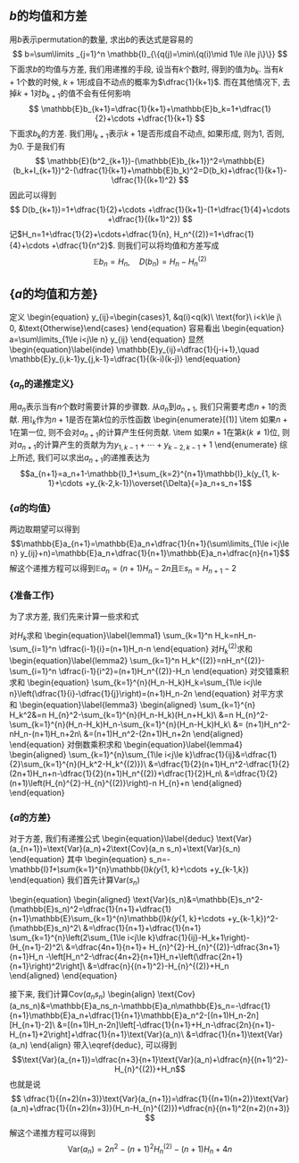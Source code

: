 ## $b$的均值和方差
用$b$表示permutation的数量, 求出$b$的表达式是容易的
$$
b=\sum\limits _{j=1}^n \mathbb{I}_{\{q(j)=\min\{q(i)\mid 1\le i\le j\}\}}
$$
下面求$b$的均值与方差, 我们用递推的手段, 设当有$k$个数时, 得到的值为$b_k$. 当有$k+1$个数的时候, $k+1$形成自不动点的概率为$\dfrac{1}{k+1}$.  而在其他情况下, 去掉$k+1$对$b_{k+1}$的值不会有任何影响
$$
\mathbb{E}b_{k+1}=\dfrac{1}{k+1}+\mathbb{E}b_k=1+\dfrac{1}{2}+\cdots +\dfrac{1}{k+1}
$$
下面求$b_k$的方差. 我们用$I_{k+1}$表示$k+1$是否形成自不动点, 如果形成, 则为$1$, 否则, 为$0$. 于是我们有
$$
\mathbb{E}(b^2_{k+1})-(\mathbb{E}b_{k+1})^2=\mathbb{E}(b_k+I_{k+1})^2-(\dfrac{1}{k+1}+\mathbb{E}b_k)^2=D(b_k)+\dfrac{1}{k+1}-\dfrac{1}{(k+1)^2}
$$
因此可以得到
$$
D(b_{k+1})=1+\dfrac{1}{2}+\cdots +\dfrac{1}{k+1}-(1+\dfrac{1}{4}+\cdots +\dfrac{1}{(k+1)^2})
$$
记$H_n=1+\dfrac{1}{2}+\cdots+\dfrac{1}{n}, H_n^{(2)}=1+\dfrac{1}{4}+\cdots +\dfrac{1}{n^2}$. 则我们可以将均值和方差写成
$$
\mathbb{E}b_n=H_n,\quad D(b_n)=H_n-H_n^{(2)}
$$
## {${a}$的均值和方差}
定义
\begin{equation}
y_{ij}=\begin{cases}1, &q(i)<q(k)\ \text{for}\ i<k\le j\\ 0, &\text{Otherwise}\end{cases}
\end{equation}
容易看出
\begin{equation}
 a=\sum\limits_{1\le i<j\le n} y_{ij} 
\end{equation}
显然
\begin{equation}\label{inde}
\mathbb{E}y_{ij}=\dfrac{1}{j-i+1},\quad \mathbb{E}y_{i,k-1}y_{j,k-1}=\dfrac{1}{(k-i)(k-j)}
\end{equation}
### {$a_n$的递推定义}
用$a_n$表示当有$n$个数时需要计算的步骤数. 从$a_n$到$a_{n+1}$, 我们只需要考虑$n+1$的贡献. 用$\mathbb{I}_k$作为$n+1$是否在第$k$位的示性函数
\begin{enumerate}[(1)]
\item 如果$n+1$在第一位, 则不会对$a_{n+1}$的计算产生任何贡献. 
\item 如果$n+1$在第$k$($k\neq 1$)位, 则对$a_{n+1}$的计算产生的贡献为为$y_{1, k-1}+\cdots +y_{k-2,k-1}+1$
\end{enumerate} 
综上所述, 我们可以求出$a_{n+1}$的递推表达为
$$a_{n+1}=a_n+1-\mathbb{I}_1+\sum_{k=2}^{n+1}\mathbb{I}_k(y_{1, k-1}+\cdots +y_{k-2,k-1})\overset{\Delta}{=}a_n+s_n+1$$
### {$a$的均值}

两边取期望可以得到
$$\mathbb{E}a_{n+1}=\mathbb{E}a_n+\dfrac{1}{n+1}(\sum\limits_{1\le i<j\le n} y_{ij}+n)=\mathbb{E}a_n+\dfrac{1}{n+1}\mathbb{E}a_n+\dfrac{n}{n+1}$$
解这个递推方程可以得到$\mathbb{E}a_n=(n+1)H_n-2n$且$\mathbb{E}s_n=H_{n+1}-2$
### {准备工作}
为了求方差, 我们先来计算一些求和式

对$H_k$求和
\begin{equation}\label{lemma1}
\sum_{k=1}^n H_k=nH_n-\sum_{i=1}^n \dfrac{i-1}{i}=(n+1)H_n-n
\end{equation}
对$H_k^{(2)}$求和
\begin{equation}\label{lemma2}
\sum_{k=1}^n H_k^{(2)}=nH_n^{(2)}-\sum_{i=1}^n \dfrac{i-1}{i^2}=(n+1)H_n^{(2)}-H_n
\end{equation}
对交错乘积求和
\begin{equation}
\sum_{k=1}^{n}(H_n-H_k)H_k=\sum_{1\le i<j\le n}\left(\dfrac{1}{i}-\dfrac{1}{j}\right)=(n+1)H_n-2n
\end{equation}
对平方求和
\begin{equation}\label{lemma3}
\begin{aligned}
\sum_{k=1}^{n} H_k^2&=n H_{n}^2-\sum_{k=1}^{n}(H_n-H_k)(H_n+H_k)\\
&=n H_{n}^2-\sum_{k=1}^{n}(H_n-H_k)H_n-\sum_{k=1}^{n}(H_n-H_k)H_k\\
&= (n+1)H_n^2-nH_n-(n+1)H_n+2n\\
&=(n+1)H_n^2-(2n+1)H_n+2n
\end{aligned}
\end{equation}
对倒数乘积求和
\begin{equation}\label{lemma4}
\begin{aligned}
\sum_{k=1}^{n}\sum_{1\le i<j\le k}\dfrac{1}{ij}&=\dfrac{1}{2}\sum_{k=1}^{n}(H_k^2-H_k^{(2)})\\
&=\dfrac{1}{2}(n+1)H_n^2-\dfrac{1}{2}(2n+1)H_n+n-\dfrac{1}{2}(n+1)H_n^{(2)}+\dfrac{1}{2}H_n\\
&=\dfrac{1}{2}(n+1)\left(H_{n}^{2}-H_{n}^{(2)}\right)-n H_{n}+n
\end{aligned}
\end{equation}
### {$a$的方差}
对于方差, 我们有递推公式
\begin{equation}\label{deduc}
\text{Var}(a_{n+1})=\text{Var}(a_n)+2\text{Cov}(a_n s_n)+\text{Var}(s_n)
\end{equation}
其中
\begin{equation}
s_n=-\mathbb{I}_1+\sum_{k=1}^{n}\mathbb{I}_k(y_{1, k}+\cdots +y_{k-1,k})
\end{equation}
我们首先计算$\text{Var}(s_n)$

\begin{equation}
\begin{aligned}
\text{Var}(s_n)&=\mathbb{E}s_n^2-(\mathbb{E}s_n)^2=\dfrac{1}{n+1}+\dfrac{1}{n+1}\mathbb{E}\sum_{k=1}^{n}\mathbb{I}_k(y_{1, k}+\cdots +y_{k-1,k})^2-(\mathbb{E}s_n)^2\\
&=\dfrac{1}{n+1}+\dfrac{1}{n+1}	\sum_{k=1}^{n}\left(2\sum_{1\le i<j\le k}\dfrac{1}{ij}-H_k+1\right)-(H_{n+1}-2)^2\\
&=\dfrac{4n+1}{n+1}+ H_{n}^{2}-H_{n}^{(2)}-\dfrac{3n+1}{n+1}H_n	-\left[H_n^2-\dfrac{4n+2}{n+1}H_n+\left(\dfrac{2n+1}{n+1}\right)^2\right]\\
&=\dfrac{n}{(n+1)^2}-H_{n}^{(2)}+H_n	
\end{aligned}
\end{equation}

接下来, 我们计算$\text{Cov}(a_ns_n)$
\begin{align}
\text{Cov}(a_ns_n)&=\mathbb{E}a_ns_n-\mathbb{E}a_n\mathbb{E}s_n=-\dfrac{1}{n+1}\mathbb{E}a_n+\dfrac{1}{n+1}\mathbb{E}a_n^2-[(n+1)H_n-2n][H_{n+1}-2]\\
&=[(n+1)H_n-2n]\left[-\dfrac{1}{n+1}+H_n-\dfrac{2n}{n+1}-H_{n+1}+2\right]+\dfrac{1}{n+1}\text{Var}(a_n)\\
&=\dfrac{1}{n+1}\text{Var}(a_n)
\end{align}
带入\eqref{deduc}, 可以得到
$$\text{Var}(a_{n+1})=\dfrac{n+3}{n+1}\text{Var}(a_n)+\dfrac{n}{(n+1)^2}-H_{n}^{(2)}+H_n$$
也就是说
$$
\dfrac{1}{(n+2)(n+3)}\text{Var}(a_{n+1})=\dfrac{1}{(n+1)(n+2)}\text{Var}(a_n)+\dfrac{1}{(n+2)(n+3)}(H_n-H_{n}^{(2)})+\dfrac{n}{(n+1)^2(n+2)(n+3)}
$$
解这个递推方程可以得到
$$
\text{Var}(a_n)=2 n^{2}-(n+1)^{2} H_{n}^{(2)}-(n+1) H_{n}+4 n
$$
